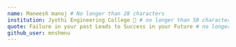 ```yaml
---
name: Maneesh manoj # No longer than 28 characters
institution: Jyothi Engineering College 🚩 # no longer than 58 characters
quote: Failure in your past Leads to Success in your Future # no longer than 100 characters, avoid using quotes(") to guarantee the format remains the same.
github_user: mnshmnu
---
```

